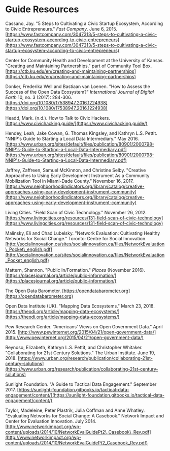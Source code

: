 # Guide Resources

Cassano, Jay. "5 Steps to Cultivating a Civic Startup Ecosystem, According to Civic Entrepreneurs." _Fast Company_. June 6, 2015. [https://www.fastcompany.com/3047313/5-steps-to-cultivating-a-civic-startup-ecosystem-according-to-civic-entrepreneurs](https://www.fastcompany.com/3047313/5-steps-to-cultivating-a-civic-startup-ecosystem-according-to-civic-entrepreneurs)

Center for Community Health and Development at the University of Kansas. "Creating and Maintaining Partnerships." part of Community Tool Box. [https://ctb.ku.edu/en/creating-and-maintaining-partnerships](https://ctb.ku.edu/en/creating-and-maintaining-partnerships)

Donker, Frederika Well and Bastiaan van Loenen. "How to Assess the Success of the Open Data Ecosystem?" _International Journal of Digital Earth_ 10, no. 3 \(2017\): 284-306. [https://doi.org/10.1080/17538947.2016.1224938](https://doi.org/10.1080/17538947.2016.1224938)

Headd, Mark. \(n.d.\). How to Talk to Civic Hackers. [https://www.civichacking.guide/](https://www.civichacking.guide/)

Hendey, Leah, Jake Cowan, G. Thomas Kingsley, and Kathryn L.S. Pettit. "NNIP's Guide to Starting a Local Data Intermediary." May 2016. [https://www.urban.org/sites/default/files/publication/80901/2000798-NNIP's-Guide-to-Starting-a-Local-Data-Intermediary.pdf](https://www.urban.org/sites/default/files/publication/80901/2000798-NNIP's-Guide-to-Starting-a-Local-Data-Intermediary.pdf)

Jaffrey, Zaffreen, Samuel McKinnon, and Christine Selby. "Creative Approaches to Using Early Development Instrument As a Community Mobilization Tool in Miami-Dade County." November 16, 2017. [https://www.neighborhoodindicators.org/library/catalog/creative-approaches-using-early-development-instrument-community](https://www.neighborhoodindicators.org/library/catalog/creative-approaches-using-early-development-instrument-community)

Living Cities. "Field Scan of Civic Technology." November 26, 2012. [https://www.livingcities.org/resources/131-field-scan-of-civic-technology](https://www.livingcities.org/resources/131-field-scan-of-civic-technology)

Malinsky, Eli and Chad Lubelsky. "Network Evaluation: Cultivating Healthy Networks for Social Change." Toronto: Centre for Social Innovation. [http://socialinnovation.ca/sites/socialinnovation.ca/files/NetworkEvaluation\_Pocket\_english.pdf](http://socialinnovation.ca/sites/socialinnovation.ca/files/NetworkEvaluation_Pocket_english.pdf)

Mattern, Shannon. "Public In/Formation." _Places_ \(November 2016\). [https://placesjournal.org/article/public-information/](https://placesjournal.org/article/public-information/)

The Open Data Barometer. [https://opendatabarometer.org](https://opendatabarometer.org)

Open Data Institute \(UK\). "Mapping Data Ecosystems." March 23, 2018. [https://theodi.org/article/mapping-data-ecosystems/](https://theodi.org/article/mapping-data-ecosystems/)

Pew Research Center. “Americans’ Views on Open Government Data.” April 2015. [http://www.pewinternet.org/2015/04/21/open-government-data/](http://www.pewinternet.org/2015/04/21/open-government-data/)

Reynoso, Elizabeth, Kathryn L.S. Pettit, and Christopher Whitaker. "Collaborating for 21st Century Solutions." The Urban Institute. June 19, 2018. [https://www.urban.org/research/publication/collaborating-21st-century-solutions](https://www.urban.org/research/publication/collaborating-21st-century-solutions)

Sunlight Foundation. "A Guide to Tactical Data Engagement." September 2017. [https://sunlight-foundation.gitbooks.io/tactical-data-engagement/content/](https://sunlight-foundation.gitbooks.io/tactical-data-engagement/content/)

Taylor, Madeleine, Peter Plastrik, Julia Coffman and Anne Whatley. "Evaluating Networks for Social Change: A Casebook."  Network Impact and Center for Evaluation Innovation. July 2014. [http://www.networkimpact.org/wp-content/uploads/2014/10/NetworkEvalGuidePt2\_Casebook\_Rev.pdf](http://www.networkimpact.org/wp-content/uploads/2014/10/NetworkEvalGuidePt2_Casebook_Rev.pdf)

